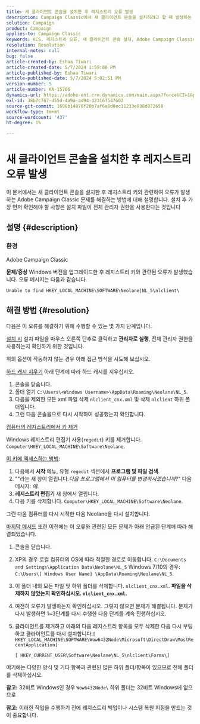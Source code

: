 ```yaml
---
title: 새 클라이언트 콘솔을 설치한 후 레지스트리 오류 발생
description: Campaign Classic에서 새 클라이언트 콘솔을 설치하려고 할 때 발생하는 레지스트리 키 오류를 해결하는 방법에 대해 알아봅니다.
solution: Campaign
product: Campaign
applies-to: Campaign Classic
keywords: KCS, 레지스트리 오류, 새 클라이언트 콘솔 설치, Adobe Campaign Classic, 문제 해결, 캐시 지우기, regedit, 레지스트리 키
resolution: Resolution
internal-notes: null
bug: false
article-created-by: Eshaa Tiwari
article-created-date: 5/7/2024 1:59:00 PM
article-published-by: Eshaa Tiwari
article-published-date: 5/7/2024 5:02:51 PM
version-number: 5
article-number: KA-15766
dynamics-url: https://adobe-ent.crm.dynamics.com/main.aspx?forceUCI=1&pagetype=entityrecord&etn=knowledgearticle&id=f984b8ed-790c-ef11-9f8a-6045bd006793
exl-id: 38b7c767-d55d-4a9a-ad94-42316f547602
source-git-commit: 1698b14076f20b7af6a8d0ec11233e038d872658
workflow-type: tm+mt
source-wordcount: '437'
ht-degree: 1%

---
```


# 새 클라이언트 콘솔을 설치한 후 레지스트리 오류 발생


이 문서에서는 새 클라이언트 콘솔을 설치한 후 레지스트리 키와 관련하여 오류가 발생하는 Adobe Campaign Classic 문제를 해결하는 방법에 대해 설명합니다. 설치 후 가장 먼저 확인해야 할 사항은 설치 파일이 전체 관리자 권한을 사용한다는 것입니다

## 설명 {#description}


### 환경

Adobe Campaign Classic

<b>문제/증상</b>
Windows 버전을 업그레이드한 후 레지스트리 키와 관련된 오류가 발생했습니다. 오류 메시지는 다음과 같습니다.


```
Unable to find HKEY_LOCAL_MACHINE\SOFTWARE\Neolane|NL_5\nlclient\
```



## 해결 방법 {#resolution}


다음은 이 오류를 해결하기 위해 수행할 수 있는 몇 가지 단계입니다.

<u>설치 시</u>
설치 파일을 마우스 오른쪽 단추로 클릭하고 <b>관리자로 실행</b>, 전체 관리자 권한을 사용하는지 확인하기 위한 것입니다.

위의 옵션이 작동하지 않는 경우 아래 접근 방식을 시도해 보십시오.

<u>하드 캐시 지우기</u>
아래 단계에 따라 하드 캐시를 지우십시오.

1. 콘솔을 닫습니다.
2. 폴더 열기 `C:\Users\<Windows Username>\AppData\Roaming\Neolane\NL_5`.
3. 다음을 제외한 모든 xml 파일 삭제 `nlclient_cnx.xml` 및 삭제 `nlclient` 하위 폴더입니다.
4. 그런 다음 콘솔을으로 다시 시작하여 성공했는지 확인합니다.


<u>컴퓨터의 레지스트리에서 키 제거</u>

Windows 레지스트리 편집기 사용(`regedit`) 키를 제거합니다. `Computer\HKEY_LOCAL_MACHINE\Software\Neolane`.

<u>이 키에 액세스하는 방법</u>:

1. 다음에서 <b>시작</b> 메뉴, 유형 `regedit` 섹션에서 <b>프로그램 및 파일 검색</b>.
2. &quot;&quot;라는 새 창이 열립니다.*다음 프로그램에서 이 컴퓨터를 변경하시겠습니까?*&quot; 다음 메시지: *예*.
3. <b>레지스트리 편집기</b> 새 창에서 열립니다.
4. 다음 키를 삭제합니다. `Computer\HKEY_LOCAL_MACHINE\Software\Neolane`.


그런 다음 컴퓨터를 다시 시작한 다음 Neolane을 다시 설치합니다.

<u>마지막 메서드</u>
또한 이전에는 이 오류와 관련된 모든 문제가 아래 언급된 단계에 따라 해결되었습니다.

1. 콘솔을 닫습니다.
2. XP의 경우 로컬 컴퓨터의 OS에 따라 적절한 경로로 이동합니다. `C:\Documents and Settings\Application Data\Neolane\NL_5` Windows 7/10의 경우: `C:\Users\[ Windows User Name] \AppData\Roaming\Neolane\NL_5`.
3. 이 폴더 내의 모든 파일 및 하위 폴더를 삭제합니다. `nlclient_cnx.xml`. <b>파일을 삭제하지 않았는지 확인하십시오. `nlclient_cnx.xml`.</b>
4. 여전히 오류가 발생하는지 확인하십시오. 그렇지 않으면 문제가 해결됩니다. 문제가 다시 발생하면 1~3단계를 다시 수행한 다음 단계를 계속 진행하십시오.
5. 클라이언트를 제거하고 아래의 다음 레지스트리 항목을 모두 삭제한 다음 다시 부팅하고 클라이언트를 다시 설치합니다.`[ HKEY_LOCAL_MACHINE\SOFTWARE\Wow6432Node\Microsoft\DirectDraw\MostRecentApplication]`

   `[ HKEY_CURRENT_USER\Software\Neolane\NL_5\nlclient\Forms\]`


여기에는 다양한 양식 및 기타 항목과 관련된 많은 하위 폴더/항목이 있으므로 전체 폴더를 삭제하십시오.

<b>참고:</b> 32비트 Windows인 경우 `Wow6432Node\` 하위 폴더는 32비트 Windows에 없으므로

<b>참고:</b> 이러한 작업을 수행하기 전에 레지스트리 백업이나 시스템 복원 지점을 만드는 것이 중요합니다.
